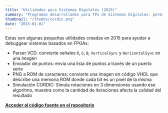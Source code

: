 ```yaml
---
title: "Utilidades para Sistemas Digitales (2015)"
summary: "Programas desarrollados para TPs de Sistemas Digitales, permiten debuggear a través de simulación sistemas basados en FPGAs que usan salidas de video VGA."
thumbnail: "/thumbs/cordic.png"
date: "2015-01-01"
---
```


Estas son algunas pequeñas utilidades creadas en 2015 para ayudar a debuggear sistemas basados en FPGAs:
- Parser VCD: convierte señales `R`, `G`, `B`, `VerticalSync` y `HorizontalSync` en una imagen
- Enviador de puntos: envía una lista de puntos a través de un puerto serie
- PNG a ROM de caracteres: convierte una imagen en código VHDL que describe una memoria ROM donde cada bit es un pixel de la misma
- Simulación CORDIC: Simula rotaciones en 3 dimensiones usando ese algoritmo, muestra como la cantidad de iteraciones afecta la calidad del resultado

**[Acceder al código fuente en el repositorio](https://github.com/gzalo/sistemas-digitales)**
